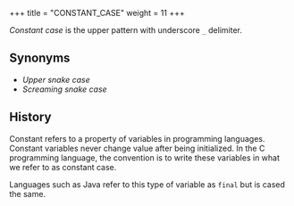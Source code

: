 +++
title = "CONSTANT_CASE"
weight = 11
+++

_Constant case_ is the upper pattern with underscore `_` delimiter.

## Synonyms

- _Upper snake case_
- _Screaming snake case_

## History

Constant refers to a property of variables in programming languages.  Constant variables never change value after being initialized.  In the C programming language, the convention is to write these variables in what we refer to as constant case.

Languages such as Java refer to this type of variable as `final` but is cased the same.
